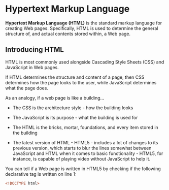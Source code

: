 # Hypertext Markup Language

**Hypertext Markup Language (HTML)** is the standard markup language for creating Web pages. 
Specifically, HTML is used to determine the general structure of, and actual contents stored within, a Web page.

## Introducing HTML

HTML is most commonly used alongside Cascading Style Sheets (CSS) and JavaScript in Web pages.

If HTML determines the structure and content of a page, then CSS determines how the page looks to the user, while JavaScript determines what the page does.

As an analogy, if a web page is like a building...
* The CSS is the architecture style - how the building looks
* The JavaScript is its purpose - what the building is used for
* The HTML is the bricks, mortar, foundations, and every item stored in the building

* The latest version of HTML - HTML5 - includes a lot of changes to its previous version, which starts to blur the lines somewhat between JavaScript and HTML when it comes to basic functionality - HTML5, for instance, is capable of playing video without JavaScript to help it.

You can tell if a Web page is written in HTML5 by checking if the following declarative tag is written on line 1:
```html
<!DOCTYPE html>
```










